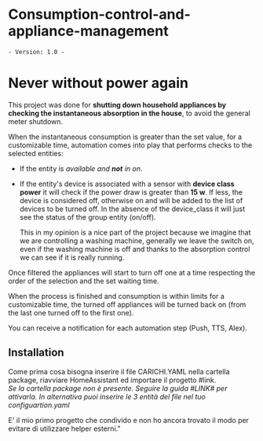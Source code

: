 # Consumption-control-and-appliance-management

`- Version: 1.0 -` </h1>
# Never without power again
This project was done for **shutting down household appliances by checking the instantaneous absorption in the house**, to avoid the general meter shutdown.

When the instantaneous consumption is greater than the set value, for a customizable time, automation comes into play that performs checks to the selected entities:
- If the entity is *available and **not** in on*.  
- If the entity's device is associated with a sensor with **device class power** it will check if the power draw is greater than **15 w**. If less, the device is considered off, otherwise on and will be added to the list of devices to be turned off.  In the absence of the device_class it will just see the status of the group entity (on/off).

	This in my opinion is a nice part of the project because we imagine that we are controlling a washing machine, generally we leave the switch on, even if the washing machine is off and thanks to the absorption control we can see if it is really running. 

Once filtered the appliances will start to turn off one at a time respecting the order of the selection and the set waiting time.
 
 When the process is finished and consumption is within limits for a customizable time, the turned off appliances will be turned back on (from the last one turned off to the first one).  


You can receive a notification for each automation step (Push, TTS, Alex).  
  
## Installation
Come prima cosa bisogna inserire il file CARICHI.YAML nella cartella package, riavviare HomeAssistant ed importare il progetto #link.  
*Se la cartella package non è presente. Seguire la guida #LINK# per attivarla. In alternativa puoi inserire le 3 entità del file nel tuo configuartion.yaml*
  
  
E' il mio primo progetto che condivido e non ho ancora trovato il modo per evitare di utilizzare helper esterni."
